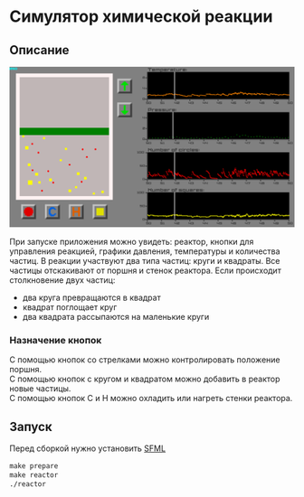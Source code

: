 # Симулятор химической реакции

## Описание
![](./images/example.png)

При запуске приложения можно увидеть: реактор, кнопки для управления реакцией, графики давления, температуры и количества частиц.
В реакции участвуют два типа частиц: круги и квадраты.
Все частицы отскакивают от поршня и стенок реактора.
Если происходит столкновение двух частиц:
* два круга превращаются в квадрат
* квадрат поглощает круг
* два квадрата рассыпаются на маленькие круги

### Назначение кнопок
С помощью кнопок со стрелками можно контролировать положение поршня.\
С помощью кнопок с кругом и квадратом можно добавить в реактор новые частицы.\
С помощью кнопок C и H можно охладить или нагреть стенки реактора.



## Запуск
Перед сборкой нужно установить [SFML](https://www.sfml-dev.org/download.php)
```
make prepare
make reactor
./reactor
```
